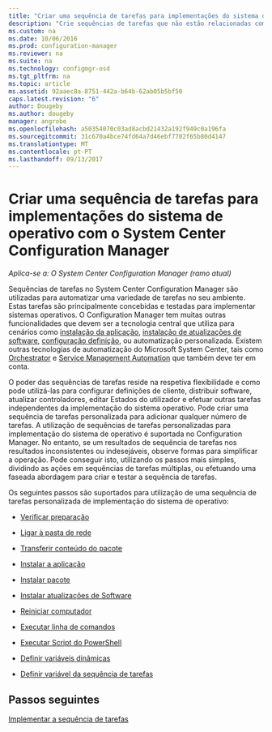 ```yaml
---
title: "Criar uma sequência de tarefas para implementações do sistema de operativo | Microsoft Docs"
description: "Crie sequências de tarefas que não estão relacionadas com a implementação de sistemas operativos, tais como a distribuição de software, atualizar controladores, editar Estados do utilizador, etc."
ms.custom: na
ms.date: 10/06/2016
ms.prod: configuration-manager
ms.reviewer: na
ms.suite: na
ms.technology: configmgr-osd
ms.tgt_pltfrm: na
ms.topic: article
ms.assetid: 92aaec8a-8751-442a-b64b-62ab05b5bf50
caps.latest.revision: "6"
author: Dougeby
ms.author: dougeby
manager: angrobe
ms.openlocfilehash: a50354070c03ad8acbd21432a192f949c0a196fa
ms.sourcegitcommit: 31c670a4bce74fd64a7d46ebf7702f65b80d4147
ms.translationtype: MT
ms.contentlocale: pt-PT
ms.lasthandoff: 09/13/2017
---
```

# <a name="create-a-task-sequence-for-non-operating-system-deployments-with-system-center-configuration-manager"></a>Criar uma sequência de tarefas para implementações do sistema de operativo com o System Center Configuration Manager

*Aplica-se a: O System Center Configuration Manager (ramo atual)*

Sequências de tarefas no System Center Configuration Manager são utilizadas para automatizar uma variedade de tarefas no seu ambiente. Estas tarefas são principalmente concebidas e testadas para implementar sistemas operativos.  O Configuration Manager tem muitas outras funcionalidades que devem ser a tecnologia central que utiliza para cenários como [instalação da aplicação](../../apps/understand/introduction-to-application-management.md), [instalação de atualizações de software](../../sum/understand/software-updates-introduction.md), [configuração definição](../../compliance/understand/ensure-device-compliance.md), ou automatização personalizada. Existem outras tecnologias de automatização do Microsoft System Center, tais como [Orchestrator](https://technet.microsoft.com/library/hh237242.aspx) e [Service Management Automation](https://technet.microsoft.com/library/dn469260.aspx) que também deve ter em conta.  

O poder das sequências de tarefas reside na respetiva flexibilidade e como pode utilizá-las para configurar definições de cliente, distribuir software, atualizar controladores, editar Estados do utilizador e efetuar outras tarefas independentes da implementação do sistema operativo. Pode criar uma sequência de tarefas personalizada para adicionar qualquer número de tarefas. A utilização de sequências de tarefas personalizadas para implementação do sistema de operativo é suportada no Configuration Manager. No entanto, se um resultados de sequência de tarefas nos resultados inconsistentes ou indesejáveis, observe formas para simplificar a operação. Pode conseguir isto, utilizando os passos mais simples, dividindo as ações em sequências de tarefas múltiplas, ou efetuando uma faseada abordagem para criar e testar a sequência de tarefas.

 Os seguintes passos são suportados para utilização de uma sequência de tarefas personalizada de implementação do sistema de operativo:  

-   [Verificar preparação](../understand/task-sequence-steps.md#BKMK_CheckReadiness)  

-   [Ligar à pasta de rede](../understand/task-sequence-steps.md#BKMK_ConnectToNetworkFolder)  

-   [Transferir conteúdo do pacote](../understand/task-sequence-steps.md#BKMK_DownloadPackageContent)  

-   [Instalar a aplicação](../understand/task-sequence-steps.md#BKMK_InstallApplication)  

-   [Instalar pacote](../understand/task-sequence-steps.md#BKMK_InstallPackage)  

-   [Instalar atualizações de Software](../understand/task-sequence-steps.md#BKMK_InstallSoftwareUpdates)  

-   [Reiniciar computador](../understand/task-sequence-steps.md#BKMK_RestartComputer)   

-   [Executar linha de comandos](../understand/task-sequence-steps.md#BKMK_RunCommandLine)  

-   [Executar Script do PowerShell](../understand/task-sequence-steps.md#BKMK_RunPowerShellScript)  

-   [Definir variáveis dinâmicas](../understand/task-sequence-steps.md#BKMK_SetDynamicVariables)  

-   [Definir variável da sequência de tarefas](../understand/task-sequence-steps.md#BKMK_SetTaskSequenceVariable)  

## <a name="next-steps"></a>Passos seguintes 
[Implementar a sequência de tarefas](manage-task-sequences-to-automate-tasks.md#BKMK_DeployTS)
